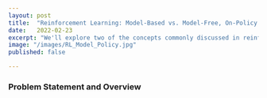 ```yaml
---
layout: post
title:  "Reinforcement Learning: Model-Based vs. Model-Free, On-Policy vs. Off-Policy"
date:   2022-02-23
excerpt: "We'll explore two of the concepts commonly discussed in reinforcement learning."
image: "/images/RL_Model_Policy.jpg"
published: false

---
```


### Problem Statement and Overview